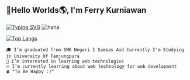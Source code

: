 ## 👋Hello Worlds🌎, I'm Ferry Kurniawan 

[![Typing SVG](https://readme-typing-svg.demolab.com/?lines=Touch+Some+Grass)](https://git.io/typing-svg)
![haha](https://github.com/user-attachments/assets/b4d5eaf5-2a7e-4397-8908-ac01144b21e3)

[![Top Langs](https://github-readme-stats.vercel.app/api/top-langs/?username=ferrykurniawn)](https://github.com/anuraghazra/github-readme-stats)


    🎓 I’m graduated from SMK Negeri 1 Sambas And Currently I'm Studying in University Of Tanjungpura 
    👀 I’m interested in learning web technologies 
    🔥 I’m currently learning about web technology for web development
    🍀 "To Be Happy :)"
